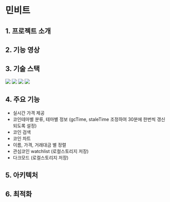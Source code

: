 # 민비트
## 1. 프로젝트 소개
## 2. 기능 영상
## 3. 기술 스택
<img src="https://img.shields.io/badge/react-61DAFB?style=for-the-badge&logo=react&logoColor=black">
<img src="https://img.shields.io/badge/mongoDB-47A248?style=for-the-badge&logo=MongoDB&logoColor=white">
<img src="https://img.shields.io/badge/node.js-339933?style=for-the-badge&logo=Node.js&logoColor=white">
<img src="https://img.shields.io/badge/express-000000?style=for-the-badge&logo=express&logoColor=white">

## 4. 주요 기능
* 실시간 가격 제공
* 코인테마별 분류, 테마별 정보 (gcTime, staleTime 조정하여 30분에 한번씩 갱신되도록 설정)
* 코인 검색
* 코인 차트
* 이름, 가격, 거래대금 별 정렬
* 관심코인 watchlist (로컬스토리지 저장)
* 다크모드 (로컬스토리지 저장)
## 5. 아키텍처
## 6. 최적화
